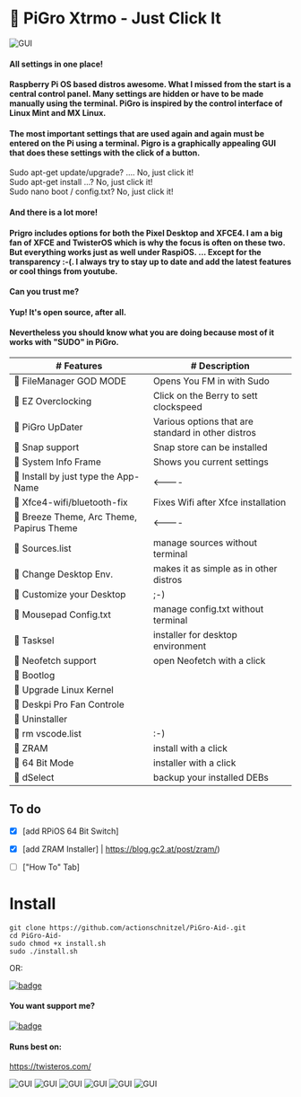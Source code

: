 
# :tada: PiGro Xtrmo - Just Click It
![GUI](https://github.com/actionschnitzel/tingsandstuff/blob/main/header%20X.png)

#### All settings in one place!    
    
#### Raspberry Pi OS based distros awesome. What I missed from the start is a central control panel. Many settings are hidden or have to be made manually using the terminal. PiGro is inspired by the control interface of Linux Mint and MX Linux.    
    
#### The most important settings that are used again and again must be entered on the Pi using a terminal. Pigro is a graphically appealing GUI that does these settings with the click of a button.     
    
Sudo apt-get update/upgrade? .... No, just click it!     
Sudo apt-get install ...? No, just click it!     
Sudo nano boot / config.txt? No, just click it!     
    
#### And there is a lot more! 


#### Prigro includes options for both the Pixel Desktop and XFCE4. I am a big fan of XFCE and TwisterOS which is why the focus is often on these two. But everything works just as well under RaspiOS. ... Except for the transparency :-(. I always try to stay up to date and add the latest features or cool things from youtube.

#### Can you trust me?
#### Yup! It's open source, after all.
#### Nevertheless you should know what you are doing because most of it works with "SUDO" in PiGro.

| # Features | # Description |
| --------- | --- |
| :metal: FileManager GOD MODE| Opens You FM in with Sudo     
| :metal: EZ Overclocking|Click on the Berry to sett clockspeed     
| :metal: PiGro UpDater| Various options that are standard in other distros    
| :metal: Snap support| Snap store can be installed     
| :metal: System Info Frame | Shows you current settings   
| :metal: Install by just type the App-Name| <----     
| :metal: Xfce4-wifi/bluetooth-fix| Fixes Wifi after Xfce installation     
| :metal: Breeze Theme, Arc Theme, Papirus Theme| <----      
| :metal: Sources.list| manage sources without terminal     
| :metal: Change Desktop Env.| makes it as simple as in other distros     
| :metal: Customize your Desktop| ;-)     
| :metal: Mousepad Config.txt| manage config.txt without terminal      
| :metal: Tasksel| installer for desktop environment     
| :metal: Neofetch support| open Neofetch with a click  
| :metal: Bootlog|     
| :metal: Upgrade Linux Kernel|     
| :metal: Deskpi Pro Fan Controle|     
| :metal: Uninstaller|     
| :metal: rm vscode.list| :-)    
| :metal: ZRAM| install with a click    
| :metal: 64 Bit Mode| installer with a click         
| :metal: dSelect| backup your installed DEBs







## To do
- [x] [add RPiOS 64 Bit Switch] 
- [x] [add ZRAM Installer]
 | https://blog.gc2.at/post/zram/)    
- [ ] ["How To" Tab]



# Install

```
git clone https://github.com/actionschnitzel/PiGro-Aid-.git
cd PiGro-Aid-
sudo chmod +x install.sh
sudo ./install.sh
```       
    
OR:    
    
[![badge](https://github.com/Botspot/pi-apps/blob/master/icons/badge.png?raw=true)](https://github.com/Botspot/pi-apps)  
#### You want support me?    

[![badge](https://github.com/actionschnitzel/tingsandstuff/blob/main/kisspng-donation-computer-icons-portable-network-graphics-5b972c7ded3449.9709889315366339819716.png)](https://paypal.me/actionschnitzel?locale.x=de_DE)  



#### Runs best on:    
https://twisteros.com/    
    
	   

![GUI](https://github.com/actionschnitzel/tingsandstuff/blob/main/Pigro1.png)
![GUI](https://github.com/actionschnitzel/tingsandstuff/blob/main/Pigro2.png)
![GUI](https://github.com/actionschnitzel/tingsandstuff/blob/main/Pigro3.png)
![GUI](https://github.com/actionschnitzel/tingsandstuff/blob/main/Pigro4.png)
![GUI](https://github.com/actionschnitzel/tingsandstuff/blob/main/Pigro5.png)
![GUI](https://github.com/actionschnitzel/tingsandstuff/blob/main/Pigro6.png)


